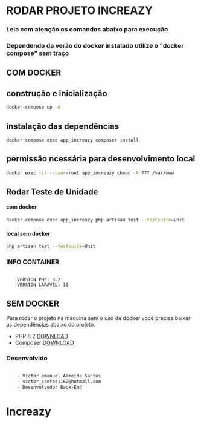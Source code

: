 # RODAR PROJETO INCREAZY

### Leia com atenção os comandos abaixo para execução

### Dependendo da verão do docker instalado utilize o "docker compose" sem traço

## COM DOCKER

## construção e inicialização
```bash
docker-compose up -d
```

## instalação das dependências
```bash
docker-compose exec app_increazy composer install
```

## permissão ncessária para desenvolvimento local
```bash
docker exec -it --user=root app_increazy chmod -R 777 /var/www
```

## Rodar Teste de Unidade

#### com docker
```bash
docker-compose exec app_increazy php artisan test --testsuite=Unit
```

#### local sem docker
```bash
php artisan test --testsuite=Unit
```

### INFO CONTAINER

```info

    VERSION PHP: 8.2
    VERSION LARAVEL: 10

```

## SEM DOCKER

Para rodar o projeto na máquina sem o uso de docker você precisa baixar as dependências abaixo do projeto.

- PHP 8.2 [DOWNLOAD](https://www.php.net/downloads.php)
- Composer [DOWNLOAD](https://getcomposer.org/download/)

### Desenvolvido

```bash

    - Victor emanuel Almeida Santos
    - victor_santos1162@hotmail.com
    - Desenvolvedor Back-End

```
# Increazy
